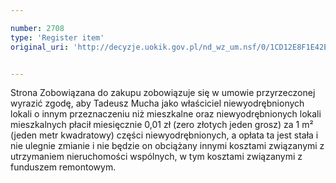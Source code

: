 ```yaml
---

number: 2708
type: 'Register item'
original_uri: 'http://decyzje.uokik.gov.pl/nd_wz_um.nsf/0/1CD12E8F1E42EEF2C125796D0037F0DA?OpenDocument'


---
```


Strona Zobowiązana do zakupu zobowiązuje się w umowie przyrzeczonej wyrazić zgodę, aby Tadeusz Mucha jako właściciel niewyodrębnionych lokali o innym przeznaczeniu niż mieszkalne oraz niewyodrębnionych lokali mieszkalnych płacił miesięcznie 0,01 zł (zero złotych jeden grosz) za 1 m² (jeden metr kwadratowy) części niewyodrębnionych, a opłata ta jest stała i nie ulegnie zmianie i nie będzie on obciążany innymi kosztami związanymi z utrzymaniem nieruchomości wspólnych, w tym kosztami związanymi z funduszem remontowym.
